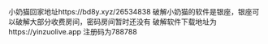 小奶猫回家地址https://bd8y.xyz/26534838
破解小奶猫的软件是银座，银座可以破解大部分收费房间，密码房间暂时还没有
破解软件下载地址为https://yinzuolive.app
注册码为788788
